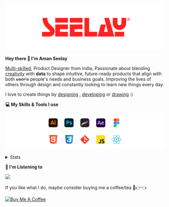 [![banner](./images/seelay.svg)](https://www.seelay.in)

**Hey there 👋 I'm Aman Seelay**

[Multi-skilled](https://www.seelay.in/#skills), Product Designer from India, Passionate about blending [creativity](https://illustrations.seelay.in) with <b>data</b> to shape intuitive, future-ready products that align with both <s>user's</s> people's needs and business goals. Improving the lives of others through design and constantly looking to learn new things every day.

I love to create things by [designing](https://www.seelay.in/#work) , [developing](https://www.seelay.in/#projects) or [drawing](https://art.seelay.in) :)

**💻 My Skills & Tools I use**

[![banner](./images/skills&tools.svg)](https://www.seelay.in/about)

<details>
  <summary>Stats</summary>

---

<!--START_SECTION:waka-->
![Profile Views](http://img.shields.io/badge/Profile%20Views-0-blue)

**🐱 My GitHub Data** 

> 📦 823.7 kB Used in GitHub's Storage 
 > 
> 🏆 233 Contributions in the Year 2025
 > 
> 💼 Opted to Hire
 > 
> 📜 1 Public Repository 
 > 
> 🔑 47 Private Repository 
 > 
**I'm a Night 🦉** 

```text
🌞 Morning                361 commits         ███░░░░░░░░░░░░░░░░░░░░░░   12.31 % 
🌆 Daytime                489 commits         ████░░░░░░░░░░░░░░░░░░░░░   16.67 % 
🌃 Evening                913 commits         ████████░░░░░░░░░░░░░░░░░   31.13 % 
🌙 Night                  1170 commits        ██████████░░░░░░░░░░░░░░░   39.89 % 
```
📅 **I'm Most Productive on Thursday** 

```text
Monday                   365 commits         ███░░░░░░░░░░░░░░░░░░░░░░   12.44 % 
Tuesday                  463 commits         ████░░░░░░░░░░░░░░░░░░░░░   15.79 % 
Wednesday                363 commits         ███░░░░░░░░░░░░░░░░░░░░░░   12.38 % 
Thursday                 515 commits         ████░░░░░░░░░░░░░░░░░░░░░   17.56 % 
Friday                   347 commits         ███░░░░░░░░░░░░░░░░░░░░░░   11.83 % 
Saturday                 379 commits         ███░░░░░░░░░░░░░░░░░░░░░░   12.92 % 
Sunday                   501 commits         ████░░░░░░░░░░░░░░░░░░░░░   17.08 % 
```


📊 **This Week I Spent My Time On** 

```text
🕑︎ Time Zone: Asia/Kolkata

💬 Programming Languages: 
Other                    28 hrs 51 mins      ███████████████████░░░░░░   74.60 % 
JavaScript               6 hrs 32 mins       ████░░░░░░░░░░░░░░░░░░░░░   16.90 % 
HTML                     1 hr 59 mins        █░░░░░░░░░░░░░░░░░░░░░░░░   05.15 % 
JSON                     33 mins             ░░░░░░░░░░░░░░░░░░░░░░░░░   01.46 % 
CSS                      16 mins             ░░░░░░░░░░░░░░░░░░░░░░░░░   00.73 % 

🔥 Editors: 
Chrome                   23 hrs 7 mins       ███████████████░░░░░░░░░░   59.80 % 
VS Code                  8 hrs 42 mins       ██████░░░░░░░░░░░░░░░░░░░   22.51 % 
Edge                     6 hrs 50 mins       ████░░░░░░░░░░░░░░░░░░░░░   17.70 % 

💻 Operating System: 
Windows                  38 hrs 40 mins      █████████████████████████   100.00 % 
```

**I Mostly Code in JavaScript** 

```text
JavaScript               30 repos            ███████████████░░░░░░░░░░   61.22 % 
TypeScript               12 repos            ██████░░░░░░░░░░░░░░░░░░░   24.49 % 
HTML                     4 repos             ██░░░░░░░░░░░░░░░░░░░░░░░   08.16 % 
Java                     3 repos             ██░░░░░░░░░░░░░░░░░░░░░░░   06.12 % 
```




 Last Updated on 12/02/2025 06:46:05 UTC
<!--END_SECTION:waka-->

---

 </details>

**🎵 I'm Listening to**

<object data="https://now-play.vercel.app/api/generate?uid=7a17a86e-d6b7-43b5-8d9c-1d6dae42a779" >

  <img src="https://now-play.vercel.app/api/generate?uid=7a17a86e-d6b7-43b5-8d9c-1d6dae42a779" />

</object>

If you like what I do, maybe consider buying me a coffee/tea 🥺👉👈

<a href="https://www.buymeacoffee.com/seelay" target="_blank"><img src="https://cdn.buymeacoffee.com/buttons/v2/default-red.png" alt="Buy Me A Coffee" width="150" ></a>
